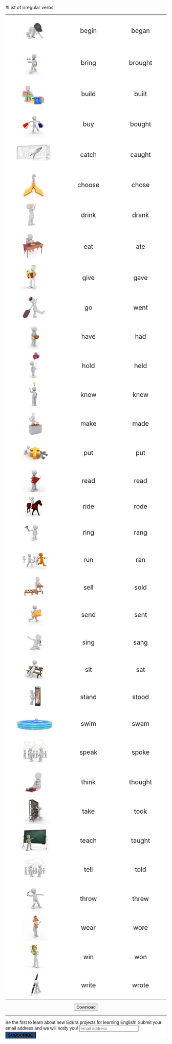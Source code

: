 #List of irregular verbs

<table>
	<tr>
		<td width="35%" valign="top" style="background: white;">
		<img class="image" src="./1/0.png"></img>
		</td>
		<td width="32%" valign="middle"  align="center" style="font-size: 140%!important; background: white;">
			begin
		</td>
		<td width="32%" valign="middle" align="center" style="font-size: 140%!important; background: white;">
		began
		</td>
	</tr>
	<tr>
		<td width="35%" valign="top" style="background: white;">
		<img class="image" src="./1/1.png"></img>
		</td>
		<td width="32%" valign="middle"  align="center" style="font-size: 140%!important; background: white;">
			bring
		</td>
		<td width="32%" valign="middle" align="center" style="font-size: 140%!important; background: white;">
		brought
		</td>
	</tr>
	<tr>
		<td width="35%" valign="top" style="background: white;">
		<img class="image" src="./1/2.png"></img>
		</td>
		<td width="32%" valign="middle" align="center" style="font-size: 140%!important; background: white;">
			build
		</td>
		<td width="32%" valign="middle" align="center" style="font-size: 140%!important; background: white;">
		built
		</td>
	</tr>
	<tr>
		<td width="35%" valign="top" style="background: white;">
		<img class="image" src="./1/3.png"></img>
		</td>
		<td width="32%" valign="middle" align="center" style="font-size: 140%!important; background: white;">
			buy
		</td>
		<td width="32%" valign="middle" align="center" style="font-size: 140%!important; background: white;">
		bought
		</td>
	</tr>
	<tr>
		<td width="35%" valign="top" style="background: white;">
		<img class="image" src="./1/4.png"></img>
		</td>
		<td width="32%" valign="middle" align="center" style="font-size: 140%!important; background: white;">
			catch
		</td>
		<td width="32%" valign="middle" align="center" style="font-size: 140%!important; background: white;">
		caught
		</td>
	</tr>
	<tr>
		<td width="35%" valign="top" style="background: white;">
		<img class="image" src="./1/5.png"></img>
		</td>
		<td width="32%" valign="middle" align="center" style="font-size: 140%!important; background: white;">
			choose
		</td>
		<td width="32%" valign="middle" align="center" style="font-size: 140%!important; background: white;">
		chose
		</td>
	</tr>
		<tr>
		<td width="35%" valign="top" style="background: white;">
		<img class="image" src="./1/6.png"></img>
		</td>
		<td width="32%" valign="middle" align="center" style="font-size: 140%!important; background: white;">
			drink
		</td>
		<td width="32%" valign="middle" align="center" style="font-size: 140%!important; background: white;">
		drank
		</td>
	</tr>
			<tr>
		<td width="35%" valign="top" style="background: white;">
		<img class="image" src="./1/7.png"></img>
		</td>
		<td width="32%" valign="middle" align="center" style="font-size: 140%!important; background: white;">
			eat
		</td>
		<td width="32%" valign="middle" align="center" style="font-size: 140%!important; background: white;">
		ate
		</td>
	</tr>
				<tr>
		<td width="35%" valign="top" style="background: white;">
		<img class="image" src="./1/8.png"></img>
		</td>
		<td width="32%" valign="middle" align="center" style="font-size: 140%!important; background: white;">
			give
		</td>
		<td width="32%" valign="middle" align="center" style="font-size: 140%!important; background: white;">
		gave 
		</td>
	</tr>
					<tr>
		<td width="35%" valign="top" style="background: white;">
		<img class="image" src="./1/9.png"></img>
		</td>
		<td width="32%" valign="middle" align="center" style="font-size: 140%!important; background: white;">
			go
		</td>
		<td width="32%" valign="middle" align="center" style="font-size: 140%!important; background: white;">
		went 
		</td>
	</tr>
						<tr>
		<td width="35%" valign="top" style="background: white;">
		<img class="image" src="./1/10.png"></img>
		</td>
		<td width="32%" valign="middle" align="center" style="font-size: 140%!important; background: white;">
			have
		</td>
		<td width="32%" valign="middle" align="center" style="font-size: 140%!important; background: white;">
		had 
		</td>
	</tr>
							<tr>
		<td width="35%" valign="top" style="background: white;">
		<img class="image" src="./1/11.png"></img>
		</td>
		<td width="32%" valign="middle" align="center" style="font-size: 140%!important; background: white;">
			hold
		</td>
		<td width="32%" valign="middle" align="center" style="font-size: 140%!important; background: white;">
		held 
		</td>
	</tr>
								<tr>
		<td width="35%" valign="top" style="background: white;">
		<img class="image" src="./1/12.png"></img>
		</td>
		<td width="32%" valign="middle" align="center" style="font-size: 140%!important; background: white;">
			know
		</td>
		<td width="32%" valign="middle" align="center" style="font-size: 140%!important; background: white;">
		knew 
		</td>
	</tr>
									<tr>
		<td width="35%" valign="top" style="background: white;">
		<img class="image" src="./1/13.png"></img>
		</td>
		<td width="32%" valign="middle" align="center" style="font-size: 140%!important; background: white;">
			make
		</td>
		<td width="32%" valign="middle" align="center" style="font-size: 140%!important; background: white;">
		made 
		</td>
	</tr>
										<tr>
		<td width="35%" valign="top" style="background: white;">
		<img class="image" src="./1/14.png"></img>
		</td>
		<td width="32%" valign="middle" align="center" style="font-size: 140%!important; background: white;">
			put
		</td>
		<td width="32%" valign="middle" align="center" style="font-size: 140%!important; background: white;">
		put 
		</td>
	</tr>
											<tr>
		<td width="35%" valign="top" style="background: white;">
		<img class="image" src="./1/15.png"></img>
		</td>
		<td width="32%" valign="middle" align="center" style="font-size: 140%!important; background: white;">
			read
		</td>
		<td width="32%" valign="middle" align="center" style="font-size: 140%!important; background: white;">
		read 
		</td>
	</tr>
											<tr>
		<td width="35%" valign="top" style="background: white;">
		<img class="image" src="./1/16.png"></img>
		</td>
		<td width="32%" valign="middle" align="center" style="font-size: 140%!important; background: white;">
			ride
		</td>
		<td width="32%" valign="middle" align="center" style="font-size: 140%!important; background: white;">
		rode 
		</td>
	</tr>
												<tr>
		<td width="35%" valign="top" style="background: white;">
		<img class="image" src="./1/17.png"></img>
		</td>
		<td width="32%" valign="middle" align="center" style="font-size: 140%!important; background: white;">
			ring
		</td>
		<td width="32%" valign="middle" align="center" style="font-size: 140%!important; background: white;">
		rang 
		</td>
	</tr>
													<tr>
		<td width="35%" valign="top" style="background: white;">
		<img class="image" src="./1/18.png"></img>
		</td>
		<td width="32%" valign="middle" align="center" style="font-size: 140%!important; background: white;">
			run
		</td>
		<td width="32%" valign="middle" align="center" style="font-size: 140%!important; background: white;">
		ran 
		</td>
	</tr>
													<tr>
		<td width="35%" valign="top" style="background: white;">
		<img class="image" src="./1/19.png"></img>
		</td>
		<td width="32%" valign="middle" align="center" style="font-size: 140%!important; background: white;">
			sell
		</td>
		<td width="32%" valign="middle" align="center" style="font-size: 140%!important; background: white;">
		sold 
		</td>
	</tr>
													<tr>
		<td width="35%" valign="top" style="background: white;">
		<img class="image" src="./1/20.png"></img>
		</td>
		<td width="32%" valign="middle" align="center" style="font-size: 140%!important; background: white;">
			send
		</td>
		<td width="32%" valign="middle" align="center" style="font-size: 140%!important; background: white;">
		sent 
		</td>
	</tr>
													<tr>
		<td width="35%" valign="top" style="background: white;">
		<img class="image" src="./1/21.png"></img>
		</td>
		<td width="32%" valign="middle" align="center" style="font-size: 140%!important; background: white;">
			sing
		</td>
		<td width="32%" valign="middle" align="center" style="font-size: 140%!important; background: white;">
		sang 
		</td>
	</tr>
													<tr>
		<td width="35%" valign="top" style="background: white;">
		<img class="image" src="./1/22.png"></img>
		</td>
		<td width="32%" valign="middle" align="center" style="font-size: 140%!important; background: white;">
			sit
		</td>
		<td width="32%" valign="middle" align="center" style="font-size: 140%!important; background: white;">
		sat 
		</td>
	</tr>
<tr>
		<td width="35%" valign="top" style="background: white;">
		<img class="image" src="./1/23.png"></img>
		</td>
		<td width="32%" valign="middle" align="center" style="font-size: 140%!important; background: white;">
			stand
		</td>
		<td width="32%" valign="middle" align="center" style="font-size: 140%!important; background: white;">
		stood 
		</td>
	</tr>
<tr>
		<td width="35%" valign="top" style="background: white;">
		<img class="image" src="./1/24.png"></img>
		</td>
		<td width="32%" valign="middle" align="center" style="font-size: 140%!important; background: white;">
			swim
		</td>
		<td width="32%" valign="middle" align="center" style="font-size: 140%!important; background: white;">
		swam 
		</td>
	</tr>
<tr>
		<td width="35%" valign="top" style="background: white;">
		<img class="image" src="./1/25.png"></img>
		</td>
		<td width="32%" valign="middle" align="center" style="font-size: 140%!important; background: white;">
			speak
		</td>
		<td width="32%" valign="middle" align="center" style="font-size: 140%!important; background: white;">
		spoke 
		</td>
	</tr>
<tr>
		<td width="35%" valign="top" style="background: white;">
		<img class="image" src="./1/26.png"></img>
		</td>
		<td width="32%" valign="middle" align="center" style="font-size: 140%!important; background: white;">
			think
		</td>
		<td width="32%" valign="middle" align="center" style="font-size: 140%!important; background: white;">
		thought 
		</td>
	</tr>
<tr>
		<td width="35%" valign="top" style="background: white;">
		<img class="image" src="./1/27.png"></img>
		</td>
		<td width="32%" valign="middle" align="center" style="font-size: 140%!important; background: white;">
			take
		</td>
		<td width="32%" valign="middle" align="center" style="font-size: 140%!important; background: white;">
		took 
		</td>
	</tr>
<tr>
		<td width="35%" valign="top" style="background: white;">
		<img class="image" src="./1/28.png"></img>
		</td>
		<td width="32%" valign="middle" align="center" style="font-size: 140%!important; background: white;">
			teach
		</td>
		<td width="32%" valign="middle" align="center" style="font-size: 140%!important; background: white;">
		taught 
		</td>
	</tr>
														<tr>
		<td width="35%" valign="top" style="background: white;">
		<img class="image" src="./1/0-1.png"></img>
		</td>
		<td width="32%" valign="middle" align="center" style="font-size: 140%!important; background: white;">
			tell
		</td>
		<td width="32%" valign="middle" align="center" style="font-size: 140%!important; background: white;">
		told 
		</td>
	</tr>
<tr>
		<td width="35%" valign="top" style="background: white;">
		<img class="image" src="./1/29.png"></img>
		</td>
		<td width="32%" valign="middle" align="center" style="font-size: 140%!important; background: white;">
			throw
		</td>
		<td width="32%" valign="middle" align="center" style="font-size: 140%!important; background: white;">
		threw 
		</td>
	</tr>
<tr>
		<td width="35%" valign="top" style="background: white;">
		<img class="image" src="./1/30.png"></img>
		</td>
		<td width="32%" valign="middle" align="center" style="font-size: 140%!important; background: white;">
			wear
		</td>
		<td width="32%" valign="middle" align="center" style="font-size: 140%!important; background: white;">
		wore 
		</td>
	</tr>
<tr>
		<td width="35%" valign="top" style="background: white;">
		<img class="image" src="./1/31.png"></img>
		</td>
		<td width="32%" valign="middle" align="center" style="font-size: 140%!important; background: white;">
			win
		</td>
		<td width="32%" valign="middle" align="center" style="font-size: 140%!important; background: white;">
		won 
		</td>
	</tr>
<tr>
		<td width="35%" valign="top" style="background: white;">
		<img class="image" src="./1/32.png"></img>
		</td>
		<td width="32%" valign="middle" align="center" style="font-size: 140%!important; background: white;">
			write
		</td>
		<td width="32%" valign="middle" align="center" style="font-size: 140%!important; background: white;">
		wrote 
		</td>
	</tr>
</table>	

<p><center><a href="https://drive.google.com/file/d/1L0-dyHtLIT-JZYgmXfUwFi-N87wuZxd1/view?usp=sharing" target="_blank"><button type="button" class="btn btn-primary btn-lg">Download</button></a></center></p>
<div></div>
<hr>
<!---
<div class="form-group">
    <p align="center">Будьте першими хто дізнається про запуск нових спецпроектів EdEra з вивчення англійської мови. Вкажіть свій e-mail у формі й слідкуйте за оновленнями.</p>
  </div>
<div id="mc_embed_signup">
  <form id="mc-embedded-subscribe-form" action="//ed-era.us11.list-manage.com/subscribe/post?u=8866dd2b60d24631dfb05130e&amp;amp;id=7c924ccd0e" method="post" name="mc-embedded-subscribe-form" novalidate="novalidate" target="_blank" class="validate">
   <div id="mc_embed_signup_scroll">
    <div class="mc-field-group row">
      <input id="mce-EMAIL" name="EMAIL" type="email" value="" class="required email col-xs-5 col-sm-5 col-md-5 col-lg-5 col-lg-offset-1 col-xs-offset-1 col-sm-offset-1 col-md-offset-1" aria-required="true">
      <button id="mc-embedded-subscribe" name="subscribe" type="button" class="btn btn-primary" style="margin-left: 15px">Слідкувати за новинами</button>
     </label>
    </div>
   </div>
  </form>
  <div id="mce-responses" class="row">
   <div id="mce-error-response" style="display:none" class="response"></div>
   <div id="mce-success-response" style="display:none" class="response"></div>
  </div>
  
  <div style="position: absolute; left: -5000px;">
   <input name="b_f0d231561f25f732145baed3d_ba0b4591d2" tabindex="-1" type="text" value="">
  </div>
  <script src="//s3.amazonaws.com/downloads.mailchimp.com/js/mc-validate.js" type="text/javascript"></script>
  <script>(function($) {window.fnames = new Array(); window.ftypes = new Array();fnames[0]='EMAIL';ftypes[0]='email';fnames[1]='FNAME';ftypes[1]='text';fnames[2]='LNAME';ftypes[2]='text';}(jQuery));var $mcj = jQuery.noConflict(true);</script>
</div>
-->


<!-- Begin MailChimp Signup Form -->
<link href="//cdn-images.mailchimp.com/embedcode/horizontal-slim-10_7.css" rel="stylesheet" type="text/css">
<style type="text/css">
  #mc_embed_signup{background:#fff; clear:left; font:14px Helvetica,Arial,sans-serif; width:100%;}
  #mc-embedded-subscribe{font-weight: 600; background-color:#1b4880!important; text-transform: uppercase;}
  #mc-embedded-subscribe:hover{background-color:#6292ea!important;}
  /* Add your own MailChimp form style overrides in your site stylesheet or in this style block.
     We recommend moving this block and the preceding CSS link to the HEAD of your HTML file. */
</style>
<div id="mc_embed_signup">
<form action="https://gitbooks.us11.list-manage.com/subscribe/post?u=8866dd2b60d24631dfb05130e&amp;id=7c924ccd0e" method="post" id="mc-embedded-subscribe-form" name="mc-embedded-subscribe-form" class="validate" target="_blank" novalidate>
    <div id="mc_embed_signup_scroll">
  <label for="mce-EMAIL" style="font-weight: 300;">Be the first to learn about new EdEra projects for learning English!</label>
  <label for="mce-EMAIL">Submit your email address and we will notify you!</label>
  <input type="email" value="" name="EMAIL" class="email" id="mce-EMAIL" placeholder="email address" required>
    <!-- real people should not fill this in and expect good things - do not remove this or risk form bot signups-->
    <div style="position: absolute; left: -5000px;" aria-hidden="true"><input type="text" name="b_8866dd2b60d24631dfb05130e_7c924ccd0e" tabindex="-1" value=""></div>
    <div class="clear"><input type="submit" value="Subscribe" name="subscribe" id="mc-embedded-subscribe" class="button"></div>
    </div>
</form>
  <script src="//s3.amazonaws.com/downloads.mailchimp.com/js/mc-validate.js" type="text/javascript"></script>
  <script>(function($) {window.fnames = new Array(); window.ftypes = new Array();fnames[0]='EMAIL';ftypes[0]='email';fnames[1]='FNAME';ftypes[1]='text';fnames[2]='LNAME';ftypes[2]='text';}(jQuery));var $mcj = jQuery.noConflict(true);</script>
</div>

<!--End mc_embed_signup-->
